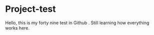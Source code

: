 # Project-test
Hello, this is my forty nine test in Github . 
Still learning how everything works here.
